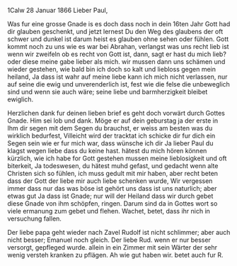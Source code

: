 
 1Calw 28 Januar 1866
Lieber Paul,

Was fur eine grosse Gnade is es doch dass noch in dein 16ten Jahr Gott had dir glauben geschenkt, und jetzt lernest Du den Weg des glaubens der oft schwer und dunkel ist darum heist es glauben ohne sehen oder fühlen. Gott kommt noch zu uns wie es war bei Abrahan, verlangst was uns recht lieb ist wenn wir zweifeln ob es recht von Gott ist, dann, sagt er hast du mich lieb? oder diese meine gabe lieber als mich. wir mussen dann uns schämen und wieder gestehen, wie bald bin ich doch so kalt und liebloss gegen mein heiland, Ja dass ist wahr auf meine liebe kann ich mich nicht verlassen, nur auf seine die ewig und unverenderlich ist, fest wie die felse die unbeweglich sind und wenn sie auch wäre; seine liebe und barmherzigkeit bleibet ewiglich.

Herzlichen dank fur deinen lieben brief es geht doch vorwärt durch Gottes Gnade. Him sei lob und dank. Möge er auf dein geburstag ja der erste in Ihm dir segen mit dem Segen du brauchst, er weiss am besten was du wirklich bedurfest, Villeicht wird der tracktat ich schicke dir fur dich ein Segen sein wie er fur mich war, dass wünsche ich dir Ja lieber Paul du klagst wegen liebe dass du keine hast. hätest du mich hören können kürzlich, wie ich habe for Gott gestehen mussen meine lieblosigkeit und oft biterkeit, Ja todeswesen, du hätest muhd gefast, und gedacht wenn alte Christen sich so fühlen, ich muss gedult mit mir haben, aber recht beten dass der Gott der liebe mir auch liebe schenken wurde, Wir vergessen immer dass nur das was böse ist gehört uns dass ist uns naturlich; aber etwas gut Ja dass ist Gnade; nur will der Heiland dass wir durch gebet diese Gnade von ihm schöpfen, ringen. Darum sind da in Gottes wort so viele ermanung zum gebet und flehen. Wachet, betet, dass ihr nich in versuchung fallen.

Der liebe papa geht wieder nach Zavel Rudolf ist nicht schlimmer; aber auch nicht besser; Emanuel noch gleich. Der liebe Rud. wenn er nur besser versorgt, gepfleged wurde. allein in ein Zimmer mit sein Wärter der sehr wenig versteh kranken zu pflägen. Ah wie gut haben wir. betet auch fur R. 